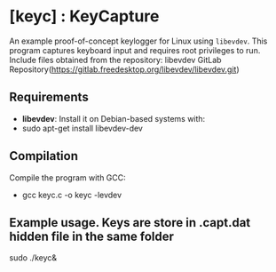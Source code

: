 # [keyc] : KeyCapture

An example proof-of-concept keylogger for Linux using `libevdev`. This program captures keyboard input and requires root privileges to run.
Include files obtained from the repository:
libevdev GitLab Repository(https://gitlab.freedesktop.org/libevdev/libevdev.git)

## Requirements

- **libevdev**: Install it on Debian-based systems with:
- sudo apt-get install libevdev-dev


## Compilation
Compile the program with GCC:

- gcc keyc.c -o keyc -levdev

## Example usage. Keys are store in .capt.dat hidden file in the same folder
sudo ./keyc&
